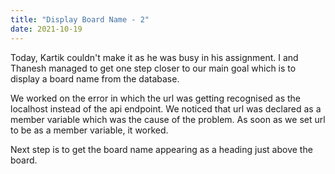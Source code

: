 ```yaml
---
title: "Display Board Name - 2"
date: 2021-10-19
---
```


Today, Kartik couldn't make it as he was busy in his assignment. I and Thanesh managed to get one step closer to our main goal which is to display a board name from the database.

We worked on the error in which the url was getting recognised as the localhost instead of the api endpoint. We noticed that url was declared as a member variable which was the cause of the problem. As soon as we set url to be as a member variable, it worked.

Next step is to get the board name appearing as a heading just above the board.